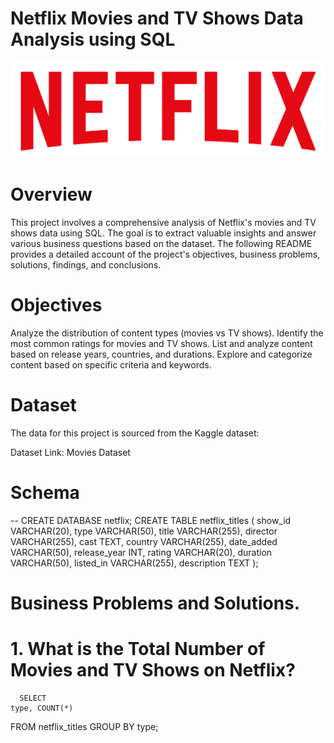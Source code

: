 # Netflix Movies and TV Shows Data Analysis using SQL  
![Netflix.logo](https://github.com/Mahadevkempe/SQL_Projects/blob/main/Netflix%20Movies%20and%20TV%20Shows/Logo.png)

# Overview

This project involves a comprehensive analysis of Netflix's movies and TV shows data using SQL. The goal is to extract valuable insights and answer various business questions based on the dataset. The following README provides a detailed account of the project's objectives, business problems, solutions, findings, and conclusions.

# Objectives

Analyze the distribution of content types (movies vs TV shows).
Identify the most common ratings for movies and TV shows.
List and analyze content based on release years, countries, and durations.
Explore and categorize content based on specific criteria and keywords.

# Dataset
The data for this project is sourced from the Kaggle dataset:

Dataset Link: Movies Dataset

# Schema

-- CREATE DATABASE netflix;
CREATE TABLE netflix_titles (
    show_id VARCHAR(20),
    type VARCHAR(50),
    title VARCHAR(255),
    director VARCHAR(255),
    cast TEXT,
    country VARCHAR(255),
    date_added VARCHAR(50),
    release_year INT,
    rating VARCHAR(20),
    duration VARCHAR(50),
    listed_in VARCHAR(255),
    description TEXT
);  

# Business Problems and Solutions. 

# 1. What is the Total Number of Movies and TV Shows on Netflix?
      SELECT 
    type, COUNT(*)
FROM
    netflix_titles
GROUP BY type;








